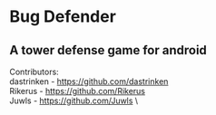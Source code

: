 # Bug Defender
## A tower defense game for android

Contributors: \
dastrinken - https://github.com/dastrinken \
Rikerus - https://github.com/Rikerus \
Juwls - https://github.com/Juwls \
